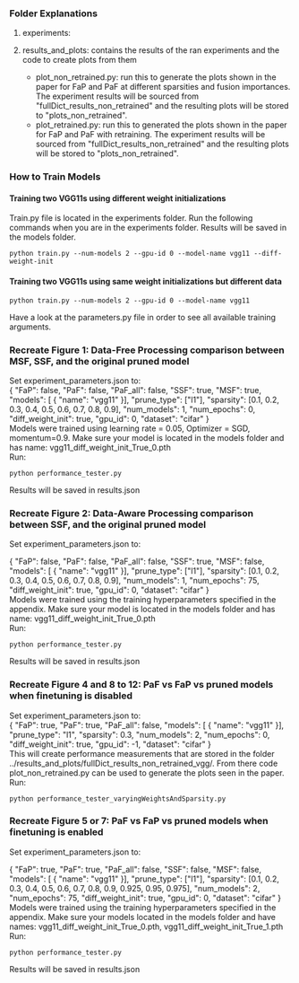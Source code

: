 ### Folder Explanations

1. experiments:

2. results_and_plots: contains the results of the ran experiments and the code to create plots from them
    - plot_non_retrained.py: run this to generate the plots shown in the paper for FaP and PaF at different sparsities and fusion importances. The experiment results will be sourced from "fullDict_results_non_retrained" and the resulting plots will be stored to "plots_non_retrained".
    - plot_retrained.py: run this to generated the plots shown in the paper for FaP and PaF with retraining. The experiment results will be sourced from "fullDict_results_non_retrained" and the resulting plots will be stored to "plots_non_retrained".
    
### How to Train Models
#### Training two VGG11s using different weight initializations
Train.py file is located in the experiments folder. Run the following commands when you are in the experiments folder. Results will be saved in the models folder.
```
python train.py --num-models 2 --gpu-id 0 --model-name vgg11 --diff-weight-init
```
#### Training two VGG11s using same weight initializations but different data
```
python train.py --num-models 2 --gpu-id 0 --model-name vgg11
```
Have a look at the parameters.py file in order to see all available training arguments.

### Recreate Figure 1: Data-Free Processing comparison between MSF, SSF, and the original pruned model
Set experiment_parameters.json to:
<br />
{
    "FaP": false,
    "PaF": false,
    "PaF_all": false,
    "SSF": true,
    "MSF": true,
    "models": [
        {
            "name": "vgg11"
    }],
    "prune_type": ["l1"],
    "sparsity": [0.1, 0.2, 0.3, 0.4, 0.5, 0.6, 0.7, 0.8, 0.9],
    "num_models": 1,
    "num_epochs": 0,
    "diff_weight_init": true,
    "gpu_id": 0,
    "dataset": "cifar"
}<br />
Models were trained using learning rate = 0.05, Optimizer = SGD, momentum=0.9. Make sure your model is located in the models folder and has name: vgg11_diff_weight_init_True_0.pth<br />
Run:
```
python performance_tester.py
```
Results will be saved in results.json<br />
### Recreate Figure 2: Data-Aware Processing comparison between SSF, and the original pruned model
Set experiment_parameters.json to:<br />

{
    "FaP": false,
    "PaF": false,
    "PaF_all": false,
    "SSF": true,
    "MSF": false,
    "models": [
        {
            "name": "vgg11"
    }],
    "prune_type": ["l1"],
    "sparsity": [0.1, 0.2, 0.3, 0.4, 0.5, 0.6, 0.7, 0.8, 0.9],
    "num_models": 1,
    "num_epochs": 75,
    "diff_weight_init": true,
    "gpu_id": 0,
    "dataset": "cifar"
}<br />
Models were trained using the training hyperparameters specified in the appendix. Make sure your model is located in the models folder and has name: vgg11_diff_weight_init_True_0.pth<br />
Run:
```
python performance_tester.py
```
Results will be saved in results.json

### Recreate Figure 4 and 8 to 12: PaF vs FaP vs pruned models when finetuning is disabled
Set experiment_parameters.json to:<br />
{
    "FaP": true,
    "PaF": true,
    "PaF_all": false,
    "models": [
        {
            "name": "vgg11"
    }],
    "prune_type": "l1",
    "sparsity": 0.3,
    "num_models": 2,
    "num_epochs": 0,
    "diff_weight_init": true,
    "gpu_id": -1,
    "dataset": "cifar"
}<br />
This will create performance measurements that are stored in the folder ../results_and_plots/fullDict_results_non_retrained_vgg/. From there code plot_non_retrained.py can be used to generate the plots seen in the paper.
Run:
```
python performance_tester_varyingWeightsAndSparsity.py
```


### Recreate Figure 5 or 7: PaF vs FaP vs pruned models when finetuning is enabled
Set experiment_parameters.json to:<br />

{
    "FaP": true,
    "PaF": true,
    "PaF_all": false,
    "SSF": false,
    "MSF": false,
    "models": [
        {
            "name": "vgg11"
    }],
    "prune_type": ["l1"],
    "sparsity": [0.1, 0.2, 0.3, 0.4, 0.5, 0.6, 0.7, 0.8, 0.9, 0.925, 0.95, 0.975],
    "num_models": 2,
    "num_epochs": 75,
    "diff_weight_init": true,
    "gpu_id": 0,
    "dataset": "cifar"
}<br />
Models were trained using the training hyperparameters specified in the appendix. Make sure your models located in the models folder and have names: vgg11_diff_weight_init_True_0.pth, vgg11_diff_weight_init_True_1.pth<br />
Run:
```
python performance_tester.py
```
Results will be saved in results.json
